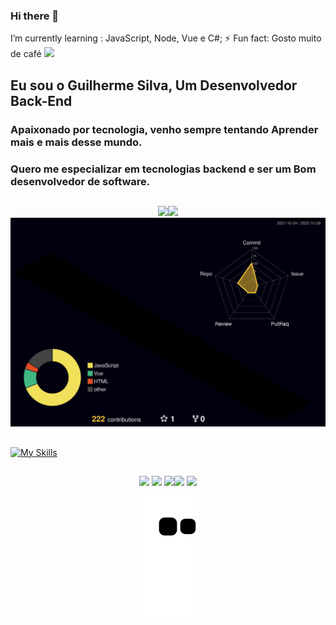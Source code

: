 ### Hi there 👋

 I’m currently learning :
JavaScript, Node, Vue e C#;
⚡ Fun fact: Gosto muito de café <img src="https://img.icons8.com/dusk/64/000000/cafe.png"/>
## Eu sou o Guilherme Silva,  Um Desenvolvedor Back-End

### Apaixonado por tecnologia, venho sempre tentando Aprender mais e mais desse mundo. 
### Quero me especializar em tecnologias backend e ser um Bom desenvolvedor de software.

##

<div align= "center">
 <img height="150em" src="https://github-readme-stats.vercel.app/api/top-langs/?username=guilhermeOsilva&layout=compact&langs_count=7&theme=tokyonight&hide_border=true"/><img height="150em" src="https://github-readme-streak-stats.herokuapp.com/?user=guilhermeOsilva&theme=tokyonight&hide_border=true"/>
</div>

<img src="./profile-3d-contrib/profile-night-rainbow.svg" />

##
  
  
   [![My Skills](https://skillicons.dev/icons?i=js,html,css,java,docker,nodejs,vuejs,react,mysql)](https://skillicons.dev)
##
<div align= "center"> 
  <a href="https://www.instagram.com/oguiih_henrii/"target="_blank"><img src="https://img.shields.io/badge/-Instagram-%23E4405F?style=for-the-badge&logo=instagram&logoColor=white" target="_blank"></a>
  <a href="" target="_blank"><img src="https://img.shields.io/badge/Discord-7289DA?style=for-the-badge&logo=discord&logoColor=white" target="_blank"></a> 
  <a href = ""><img src=" https://img.shields.io/badge/Microsoft_Outlook-0078D4?style=for-the-badge&logo=microsoft-outlook&logoColor=white"></a
   <a href="https://www.linkedin.com/in/guilhermeOsilva" target="_blank"><img src="https://img.shields.io/badge/-LinkedIn-%230077B5?style=for-the-badge&logo=linkedin&logoColor=white" target="_blank"></a> 
 <a href = "mailto:guilherme.osilva@bandtec.com.br"> <img src = "https://img.shields.io/badge/Microsoft_Outlook-0078D4?style=for-the-badge&logo=microsoft-outlook&logoColor=white" target = "_ blank"> </a>


   
![Snake animation](https://github.com/guilhermeOsilva/guilhermeOsilva/blob/output/github-contribution-grid-snake.svg)

  
</div>
